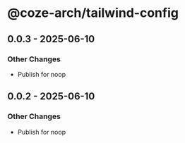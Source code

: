 # @coze-arch/tailwind-config

## 0.0.3 - 2025-06-10

### Other Changes

- Publish for noop


## 0.0.2 - 2025-06-10

### Other Changes

- Publish for noop

